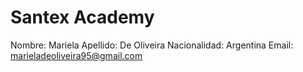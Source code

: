 # Santex Academy

Nombre: Mariela
Apellido: De Oliveira
Nacionalidad: Argentina
Email: marieladeoliveira95@gmail.com
